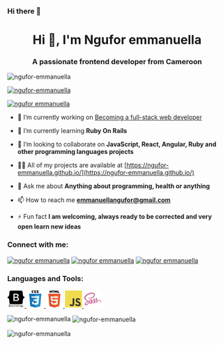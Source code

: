 ### Hi there 👋


<h1 align="center">Hi 👋, I'm Ngufor emmanuella</h1>
<h3 align="center">A passionate frontend developer from Cameroon</h3>

<p align="left"> <img src="https://komarev.com/ghpvc/?username=ngufor-emmanuella&label=Profile%20views&color=0e75b6&style=flat" alt="ngufor-emmanuella" /> </p>

<p align="left"> <a href="https://github.com/ryo-ma/github-profile-trophy"><img src="https://github-profile-trophy.vercel.app/?username=ngufor-emmanuella" alt="ngufor-emmanuella" /></a> </p>

<p align="left"> <a href="https://twitter.com/ngufor emmanuella" target="blank"><img src="https://img.shields.io/twitter/follow/ngufor emmanuella?logo=twitter&style=for-the-badge" alt="ngufor emmanuella" /></a> </p>

- 🔭 I’m currently working on [Becoming a full-stack web developer](https://ngufor-emmanuella.github.io/microverse-capstone/)

- 🌱 I’m currently learning **Ruby On Rails**

- 👯 I’m looking to collaborate on **JavaScript, React, Angular, Ruby and other programming languages projects**

- 👨‍💻 All of my projects are available at [https://ngufor-emmanuella.github.io/](https://ngufor-emmanuella.github.io/)

- 💬 Ask me about **Anything about programming, health or anything**

- 📫 How to reach me **emmanuellangufor@gmail.com**

- ⚡ Fun fact **I am welcoming, always ready to be corrected and very open learn new ideas**

<h3 align="left">Connect with me:</h3>
<p align="left">
<a href="https://twitter.com/ngufor emmanuella" target="blank"><img align="center" src="https://raw.githubusercontent.com/rahuldkjain/github-profile-readme-generator/master/src/images/icons/Social/twitter.svg" alt="ngufor emmanuella" height="30" width="40" /></a>
<a href="https://linkedin.com/in/ngufor emmanuella" target="blank"><img align="center" src="https://raw.githubusercontent.com/rahuldkjain/github-profile-readme-generator/master/src/images/icons/Social/linked-in-alt.svg" alt="ngufor emmanuella" height="30" width="40" /></a>
<a href="https://www.hackerrank.com/ngufor emmanuella" target="blank"><img align="center" src="https://raw.githubusercontent.com/rahuldkjain/github-profile-readme-generator/master/src/images/icons/Social/hackerrank.svg" alt="ngufor emmanuella" height="30" width="40" /></a>
</p>

<h3 align="left">Languages and Tools:</h3>
<p align="left"> <a href="https://getbootstrap.com" target="_blank" rel="noreferrer"> <img src="https://raw.githubusercontent.com/devicons/devicon/master/icons/bootstrap/bootstrap-plain-wordmark.svg" alt="bootstrap" width="40" height="40"/> </a> <a href="https://www.w3schools.com/css/" target="_blank" rel="noreferrer"> <img src="https://raw.githubusercontent.com/devicons/devicon/master/icons/css3/css3-original-wordmark.svg" alt="css3" width="40" height="40"/> </a> <a href="https://www.w3.org/html/" target="_blank" rel="noreferrer"> <img src="https://raw.githubusercontent.com/devicons/devicon/master/icons/html5/html5-original-wordmark.svg" alt="html5" width="40" height="40"/> </a> <a href="https://developer.mozilla.org/en-US/docs/Web/JavaScript" target="_blank" rel="noreferrer"> <img src="https://raw.githubusercontent.com/devicons/devicon/master/icons/javascript/javascript-original.svg" alt="javascript" width="40" height="40"/> </a> <a href="https://sass-lang.com" target="_blank" rel="noreferrer"> <img src="https://raw.githubusercontent.com/devicons/devicon/master/icons/sass/sass-original.svg" alt="sass" width="40" height="40"/> </a> </p>

<p><img align="left" src="https://github-readme-stats.vercel.app/api/top-langs?username=ngufor-emmanuella&show_icons=true&locale=en&layout=compact" alt="ngufor-emmanuella" /></p>

<p>&nbsp;<img align="center" src="https://github-readme-stats.vercel.app/api?username=ngufor-emmanuella&show_icons=true&locale=en" alt="ngufor-emmanuella" /></p>

<p><img align="center" src="https://github-readme-streak-stats.herokuapp.com/?user=ngufor-emmanuella&" alt="ngufor-emmanuella" /></p>


